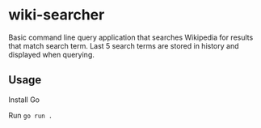 # wiki-searcher

Basic command line query application that searches Wikipedia for results that match search term.
Last 5 search terms are stored in history and displayed when querying.

## Usage
Install Go

Run `go run .`
